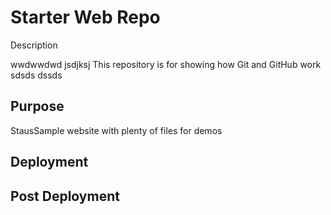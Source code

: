 # Starter Web Repo

Description

wwdwwdwd  jsdjksj
This repository is for showing how Git and GitHub work
sdsds
dssds

## Purpose

StausSample website with plenty of files for demos


## Deployment

## Post Deployment


